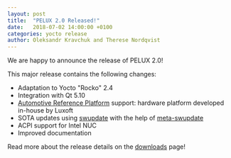 ```yaml
---
layout: post
title:  "PELUX 2.0 Released!"
date:   2018-07-02 14:00:00 +0100
categories: yocto release
author: Oleksandr Kravchuk and Therese Nordqvist
---
```


We are happy to announce the release of PELUX 2.0!

This major release contains the following changes:
- Adaptation to Yocto "Rocko" 2.4
- Integration with Qt 5.10
- [Automotive Reference Platform](https://www.youtube.com/watch?v=XVF19cC98Xs) support: hardware platform developed in-house by Luxoft
- SOTA updates using [swupdate](https://github.com/sbabic/swupdate) with the help of [meta-swupdate](https://github.com/sbabic/meta-swupdate)
- ACPI support for Intel NUC
- Improved documentation

Read more about the release details on the [downloads](/downloads)
page!
